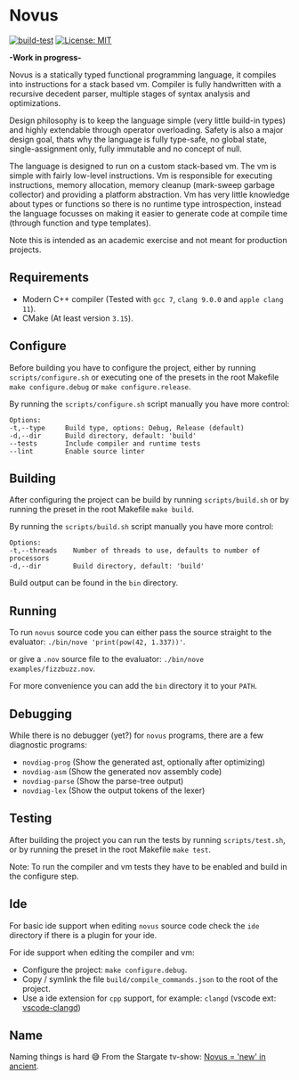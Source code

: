 # Novus

[![build-test](https://img.shields.io/github/workflow/status/bastianblokland/novus/build-test/master)](https://github.com/BastianBlokland/novus/actions?query=workflow%3Abuild-test)
[![License: MIT](https://img.shields.io/badge/License-MIT-blue.svg)](LICENSE)

**-Work in progress-**

Novus is a statically typed functional programming language, it compiles into instructions for a
stack based vm. Compiler is fully handwritten with a recursive decedent parser, multiple stages
of syntax analysis and optimizations.

Design philosophy is to keep the language simple (very little build-in types) and highly extendable
through operator overloading. Safety is also a major design goal, thats why the language is fully
type-safe, no global state, single-assignment only, fully immutable and no concept of null.

The language is designed to run on a custom stack-based vm. The vm is simple with fairly low-level
instructions. Vm is responsible for executing instructions, memory allocation, memory cleanup
(mark-sweep garbage collector) and providing a platform abstraction. Vm has very little
knowledge about types or functions so there is no runtime type introspection, instead the language
focusses on making it easier to generate code at compile time (through function and type templates).

Note this is intended as an academic exercise and not meant for production projects.

## Requirements

* Modern C++ compiler (Tested with `gcc 7`, `clang 9.0.0` and `apple clang 11`).
* CMake (At least version `3.15`).

## Configure

Before building you have to configure the project, either by running `scripts/configure.sh` or
executing one of the presets in the root Makefile `make configure.debug` or `make configure.release`.

By running the `scripts/configure.sh` script manually you have more control:
```
Options:
-t,--type     Build type, options: Debug, Release (default)
-d,--dir      Build directory, default: 'build'
--tests       Include compiler and runtime tests
--lint        Enable source linter
```

## Building

After configuring the project can be build by running `scripts/build.sh` or by running the preset
in the root Makefile `make build`.

By running the `scripts/build.sh` script manually you have more control:
```
Options:
-t,--threads    Number of threads to use, defaults to number of processors
-d,--dir        Build directory, default: 'build'
```

Build output can be found in the `bin` directory.

## Running

To run `novus` source code you can either pass the source straight to the evaluator:
`./bin/nove 'print(pow(42, 1.337))'`.

or give a `.nov` source file to the evaluator:
`./bin/nove examples/fizzbuzz.nov`.

For more convenience you can add the `bin` directory it to your `PATH`.

## Debugging

While there is no debugger (yet?) for `novus` programs, there are a few diagnostic programs:
* `novdiag-prog` (Show the generated ast, optionally after optimizing)
* `novdiag-asm` (Show the generated nov assembly code)
* `novdiag-parse` (Show the parse-tree output)
* `novdiag-lex` (Show the output tokens of the lexer)

## Testing

After building the project you can run the tests by running `scripts/test.sh`, or by running the
preset in the root Makefile `make test`.

Note: To run the compiler and vm tests they have to be enabled and build in the configure step.

## Ide

For basic ide support when editing `novus` source code check the `ide` directory if there is a plugin
for your ide.

For ide support when editing the compiler and vm:
* Configure the project: `make configure.debug`.
* Copy / symlink the file `build/compile_commands.json` to the root of the project.
* Use a ide extension for `cpp` support, for example: `clangd` (vscode ext: [vscode-clangd](https://marketplace.visualstudio.com/items?itemName=llvm-vs-code-extensions.vscode-clangd))

## Name

Naming things is hard 😅 From the Stargate tv-show: [Novus = 'new' in ancient](https://stargate.fandom.com/wiki/Novus).
